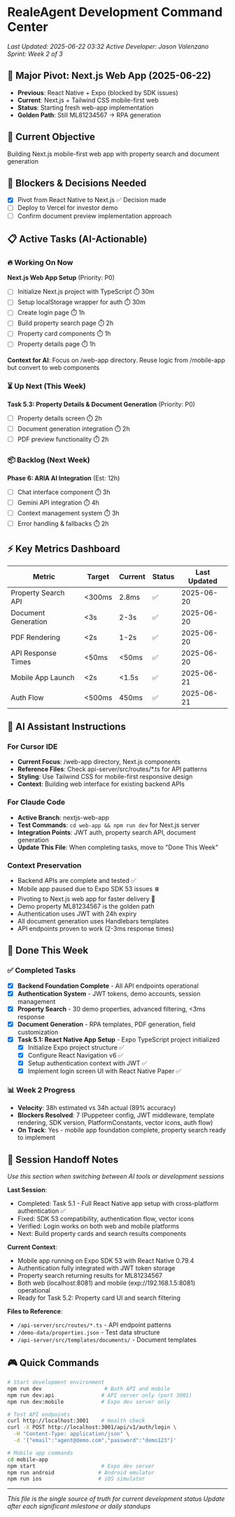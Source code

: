 # RealeAgent Development Command Center

*Last Updated: 2025-06-22 03:32*
*Active Developer: Jason Valenzano*
*Sprint: Week 2 of 3*

## 🔄 Major Pivot: Next.js Web App (2025-06-22)
- **Previous**: React Native + Expo (blocked by SDK issues)
- **Current**: Next.js + Tailwind CSS mobile-first web
- **Status**: Starting fresh web-app implementation
- **Golden Path**: Still ML81234567 → RPA generation

## 🎯 Current Objective
Building Next.js mobile-first web app with property search and document generation

## 🚨 Blockers & Decisions Needed
- [x] Pivot from React Native to Next.js ✅ Decision made
- [ ] Deploy to Vercel for investor demo
- [ ] Confirm document preview implementation approach

## 📋 Active Tasks (AI-Actionable)

### 🔥 Working On Now
**Next.js Web App Setup** (Priority: P0)
- [ ] Initialize Next.js project with TypeScript ⏱️ 30m
- [ ] Setup localStorage wrapper for auth ⏱️ 30m
- [ ] Create login page ⏱️ 1h
- [ ] Build property search page ⏱️ 2h
- [ ] Property card components ⏱️ 1h
- [ ] Property details page ⏱️ 1h

**Context for AI**: Focus on /web-app directory. Reuse logic from /mobile-app but convert to web components

### ⏳ Up Next (This Week)
**Task 5.3: Property Details & Document Generation** (Priority: P0)
- [ ] Property details screen ⏱️ 2h
- [ ] Document generation integration ⏱️ 2h
- [ ] PDF preview functionality ⏱️ 2h

### 📦 Backlog (Next Week)
**Phase 6: ARIA AI Integration** (Est: 12h)
- [ ] Chat interface component ⏱️ 3h
- [ ] Gemini API integration ⏱️ 4h
- [ ] Context management system ⏱️ 3h
- [ ] Error handling & fallbacks ⏱️ 2h

## ⚡ Key Metrics Dashboard

| Metric | Target | Current | Status | Last Updated |
|--------|---------|---------|--------|--------------|
| Property Search API | <300ms | 2.8ms | ✅ | 2025-06-20 |
| Document Generation | <3s | 2-3s | ✅ | 2025-06-20 |
| PDF Rendering | <2s | 1-2s | ✅ | 2025-06-20 |
| API Response Times | <50ms | <50ms | ✅ | 2025-06-20 |
| Mobile App Launch | <2s | <1.5s | ✅ | 2025-06-21 |
| Auth Flow | <500ms | 450ms | ✅ | 2025-06-21 |


## 🤖 AI Assistant Instructions

### For Cursor IDE
- **Current Focus**: /web-app directory, Next.js components
- **Reference Files**: Check api-server/src/routes/*.ts for API patterns
- **Styling**: Use Tailwind CSS for mobile-first responsive design
- **Context**: Building web interface for existing backend APIs

### For Claude Code  
- **Active Branch**: nextjs-web-app
- **Test Commands**: `cd web-app && npm run dev` for Next.js server
- **Integration Points**: JWT auth, property search API, document generation
- **Update This File**: When completing tasks, move to "Done This Week"

### Context Preservation
- Backend APIs are complete and tested ✅
- Mobile app paused due to Expo SDK 53 issues ⏸️
- Pivoting to Next.js web app for faster delivery 🚀
- Demo property ML81234567 is the golden path
- Authentication uses JWT with 24h expiry
- All document generation uses Handlebars templates
- API endpoints proven to work (2-3ms response times)

## 🔄 Done This Week

### ✅ Completed Tasks
- [x] **Backend Foundation Complete** - All API endpoints operational
- [x] **Authentication System** - JWT tokens, demo accounts, session management  
- [x] **Property Search** - 30 demo properties, advanced filtering, <3ms response
- [x] **Document Generation** - RPA templates, PDF generation, field customization
- [x] **Task 5.1: React Native App Setup** - Expo TypeScript project initialized
  - [x] Initialize Expo project structure ✅
  - [x] Configure React Navigation v6 ✅
  - [x] Setup authentication context with JWT ✅
  - [x] Implement login screen UI with React Native Paper ✅

### 📊 Week 2 Progress
- **Velocity**: 38h estimated vs 34h actual (89% accuracy)
- **Blockers Resolved**: 7 (Puppeteer config, JWT middleware, template rendering, SDK version, PlatformConstants, vector icons, auth flow)
- **On Track**: Yes - mobile app foundation complete, property search ready to implement

## 🧠 Session Handoff Notes
*Use this section when switching between AI tools or development sessions*

**Last Session**: 
- Completed: Task 5.1 - Full React Native app setup with cross-platform authentication ✅
- Fixed: SDK 53 compatibility, authentication flow, vector icons
- Verified: Login works on both web and mobile platforms
- Next: Build property cards and search results components

**Current Context**:
- Mobile app running on Expo SDK 53 with React Native 0.79.4
- Authentication fully integrated with JWT token storage
- Property search returning results for ML81234567
- Both web (localhost:8081) and mobile (exp://192.168.1.5:8081) operational
- Ready for Task 5.2: Property card UI and search filtering

**Files to Reference**:
- `/api-server/src/routes/*.ts` - API endpoint patterns
- `/demo-data/properties.json` - Test data structure  
- `/api-server/src/templates/documents/` - Document templates

## 🎮 Quick Commands

```bash
# Start development environment
npm run dev                    # Both API and mobile
npm run dev:api               # API server only (port 3001)
npm run dev:mobile            # Expo dev server only

# Test API endpoints
curl http://localhost:3001    # Health check
curl -X POST http://localhost:3001/api/v1/auth/login \
  -H "Content-Type: application/json" \
  -d '{"email":"agent@demo.com","password":"demo123"}'

# Mobile app commands  
cd mobile-app
npm start                     # Expo dev server
npm run android              # Android emulator
npm run ios                  # iOS simulator
```

---
*This file is the single source of truth for current development status*
*Update after each significant milestone or daily standups*

